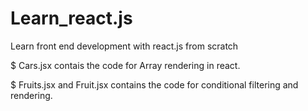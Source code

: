 # Learn_react.js
Learn front end development with react.js from scratch

$ Cars.jsx contais the code for Array rendering in react.

$ Fruits.jsx and Fruit.jsx contains the code for conditional filtering and rendering.
